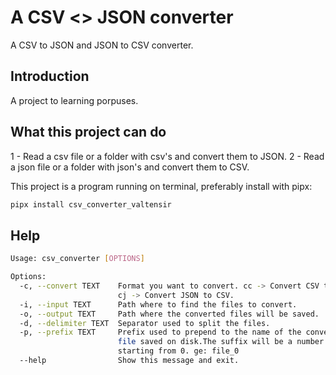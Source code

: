 # A  CSV <> JSON converter

A CSV to JSON and JSON to CSV converter.

## Introduction

A project to learning porpuses. 

## What this project can do

1 - Read a csv file or a folder with csv's and convert them to JSON.
2 - Read a json file or a folder with json's and convert them to CSV.

This project is a program running on terminal, preferably install with pipx:

```bash
pipx install csv_converter_valtensir
```

## Help
```bash
Usage: csv_converter [OPTIONS]

Options:
  -c, --convert TEXT    Format you want to convert. cc -> Convert CSV to JSON;
                        cj -> Convert JSON to CSV.
  -i, --input TEXT      Path where to find the files to convert.
  -o, --output TEXT     Path where the converted files will be saved.
  -d, --delimiter TEXT  Separator used to split the files.
  -p, --prefix TEXT     Prefix used to prepend to the name of the converted
                        file saved on disk.The suffix will be a number
                        starting from 0. ge: file_0
  --help                Show this message and exit.

```